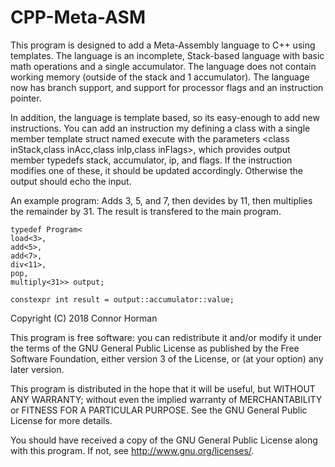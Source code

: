 # CPP-Meta-ASM

This program is designed to add a Meta-Assembly language to C++ using templates.
The language is an incomplete, Stack-based language with basic math operations and a single accumulator.
The language does not contain working memory (outside of the stack and 1 accumulator). The language now has branch support,
and support for processor flags and an instruction pointer. 

In addition, the language is template based, so its easy-enough to add new instructions.
You can add an instruction my defining a class with a single member template struct named execute with the parameters
<class inStack,class inAcc,class inIp,class inFlags>, which provides output member typedefs stack, accumulator, ip, and flags.
If the instruction modifies one of these, it should be updated accordingly. Otherwise the output should echo the input.
	
An example program: Adds 3, 5, and 7, then devides by 11, then multiplies the remainder by 31. The result is 
transfered to the main program.

	typedef Program<
	load<3>,
	add<5>,
	add<7>,
	div<11>,
	pop,
	multiply<31>> output;
	
	constexpr int result = output::accumulator::value;

Copyright (C) 2018 Connor Horman


This program is free software: you can redistribute it and/or modify
it under the terms of the GNU General Public License as published by
the Free Software Foundation, either version 3 of the License, or
(at your option) any later version.

This program is distributed in the hope that it will be useful,
but WITHOUT ANY WARRANTY; without even the implied warranty of
MERCHANTABILITY or FITNESS FOR A PARTICULAR PURPOSE.  See the
GNU General Public License for more details.

You should have received a copy of the GNU General Public License
along with this program. If not, see <http://www.gnu.org/licenses/>.
